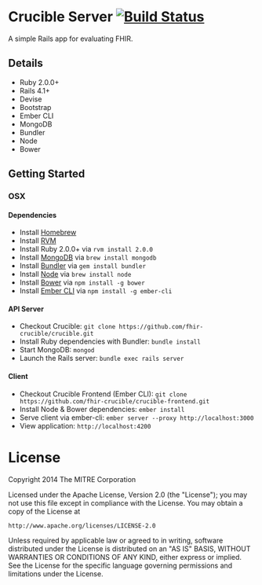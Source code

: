 # Crucible Server [![Build Status](https://travis-ci.org/fhir-crucible/crucible.svg?branch=master)](https://travis-ci.org/fhir-crucible/crucible)

A simple Rails app for evaluating FHIR.

## Details ##
  - Ruby 2.0.0+
  - Rails 4.1+
  - Devise
  - Bootstrap
  - Ember CLI
  - MongoDB
  - Bundler
  - Node
  - Bower

## Getting Started ##

### OSX ###

#### Dependencies
- Install [Homebrew](http://brew.sh/)
- Install [RVM](https://rvm.io/)
- Install Ruby 2.0.0+ via ```rvm install 2.0.0```
- Install [MongoDB](https://www.mongodb.org/) via ```brew install mongodb```
- Install [Bundler](http://bundler.io/) via ```gem install bundler```
- Install [Node](https://nodejs.org/) via ```brew install node```
- Install [Bower](http://bower.io/) via ```npm install -g bower```
- Install [Ember CLI](http://www.ember-cli.com/) via ```npm install -g ember-cli```

#### API Server
- Checkout Crucible: ```git clone https://github.com/fhir-crucible/crucible.git```
- Install Ruby dependencies with Bundler: ```bundle install```
- Start MongoDB: ```mongod```
- Launch the Rails server: ```bundle exec rails server```

#### Client
- Checkout Crucible Frontend (Ember CLI): ```git clone https://github.com/fhir-crucible/crucible-frontend.git```
- Install Node & Bower dependencies: ```ember install```
- Serve client via ember-cli: ```ember server --proxy http://localhost:3000```
- View application: ```http://localhost:4200```

# License

Copyright 2014 The MITRE Corporation

Licensed under the Apache License, Version 2.0 (the "License");
you may not use this file except in compliance with the License.
You may obtain a copy of the License at

    http://www.apache.org/licenses/LICENSE-2.0

Unless required by applicable law or agreed to in writing, software
distributed under the License is distributed on an "AS IS" BASIS,
WITHOUT WARRANTIES OR CONDITIONS OF ANY KIND, either express or implied.
See the License for the specific language governing permissions and
limitations under the License.
